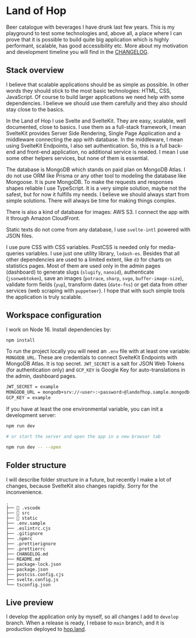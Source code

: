 # Land of Hop

Beer catalogue with beverages I have drunk last few years. This is my playground to test some technologies and, above all, a place where I can prove that it is possible to build quite big application which is highly performant, scalable, has good accessibility etc. More about my motivation and development timeline you will find in the [CHANGELOG](CHANGELOG.md).

## Stack overview

I believe that scalable applications should be as simple as possible. In other words they should stick to the most basic technologies: HTML, CSS, JavaScript. Of course to build larger applications we need help with some dependencies. I believe we should use them carefully and they also should stay close to the basics.

In the Land of Hop I use Svelte and SvelteKit. They are easy, scalable, well documented, close to basics. I use them as a full-stack framework, I mean SvelteKit provides Server Side Rendering, Single Page Application and a middleware connecting the app with database. In the middleware, I mean using SvelteKit Endpoints, I also set authentication. So, this is a full back-end and front-end application, no additional service is needed. I mean I use some other helpers services, but none of them is essential.

The database is MongoDB which stands on paid plan on MongoDB Atlas. I do not use ORM like Prisma or any other tool to modeling the database like Mongoose. It is pure MongoDB. To make the requests and responses shapes reliable I use TypeScript. It is a very simple solution, maybe not the safest, but for now it fulfills my needs. I believe we should always start from simple solutions. There will always be time for making things complex.

There is also a kind of database for images: AWS S3. I connect the app with it through Amazon CloudFront.

Static texts do not come from any database, I use `svelte-intl` powered with JSON files.

I use pure CSS with CSS variables. PostCSS is needed only for media-queries variables. I use just one utility library, `lodash-es`. Besides that all other dependencies are used to a limited extent, like `d3` for charts on statistics pages. Most of them are used only in the admin pages (dashboard) to generate slugs (`slugify`, `nanoid`), authenticate (`jsonwebtoken`), save an images (`potrace`, `sharp`, `svgo`, `buffer-image-size`), validate form fields (`yup`), transform dates (`date-fns`) or get data from other services (web scraping with `puppeteer`). I hope that with such simple tools the application is truly scalable.

## Workspace configuration

I work on Node 16. Install dependencies by:

```bash
npm install
```

To run the project locally you will need an `.env` file with at least one variable: `MONGODB_URL`. These are credentials to connect SvelteKit Endpoints with MongoDB Atlas. It is top secret. `JWT_SECRET` is a salt for JSON Web Tokens (for authentication only) and `GCP_KEY` is Google Key for auto-translations in the admin, dashboard pages.

```bash
JWT_SECRET = example
MONGODB_URL = mongodb+srv://<user>:<password>@landofhop.sample.mongodb.net/db
GCP_KEY = example
```

If you have at least the one environmental variable, you can init a development server:

```bash
npm run dev

# or start the server and open the app in a new browser tab

npm run dev -- --open
```

## Folder structure

I will describe folder structure in a future, but recently I make a lot of changes, because SvelteKit also changes rapidly. Sorry for the inconvenience.

```
.
├── 📁 .vscode
├── 📁 src
├── 📁 static
├── .env.sample
├── .eslintrc.cjs
├── .gitignore
├── .npmrc
├── .prettierignore
├── .prettierrc
├── CHANGELOG.md
├── README.md
├── package-lock.json
├── package.json
├── postcss.config.cjs
├── svelte.config.js
└── tsconfig.json
```

## Live preview

I develop the application only by myself, so all changes I add to `develop` branch. When a release is ready, I rebase to `main` branch, and it is production deployed to [hop.land](https://hop.land).
